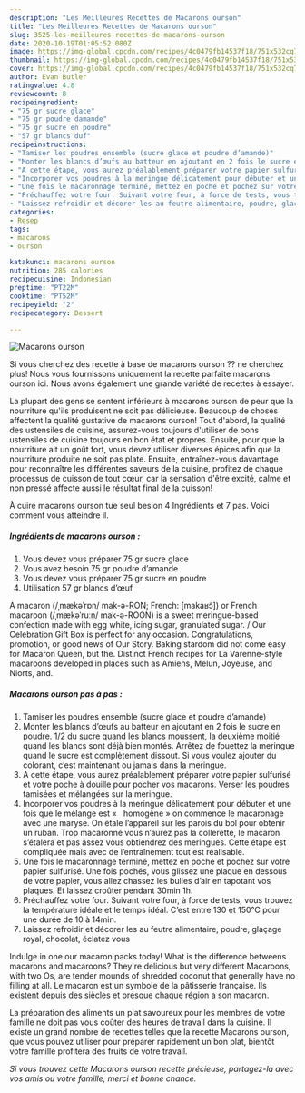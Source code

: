```yaml
---
description: "Les Meilleures Recettes de Macarons ourson"
title: "Les Meilleures Recettes de Macarons ourson"
slug: 3525-les-meilleures-recettes-de-macarons-ourson
date: 2020-10-19T01:05:52.080Z
image: https://img-global.cpcdn.com/recipes/4c0479fb14537f18/751x532cq70/macarons-ourson-photo-principale-de-la-recette.jpg
thumbnail: https://img-global.cpcdn.com/recipes/4c0479fb14537f18/751x532cq70/macarons-ourson-photo-principale-de-la-recette.jpg
cover: https://img-global.cpcdn.com/recipes/4c0479fb14537f18/751x532cq70/macarons-ourson-photo-principale-de-la-recette.jpg
author: Evan Butler
ratingvalue: 4.8
reviewcount: 8
recipeingredient:
- "75 gr sucre glace"
- "75 gr poudre damande"
- "75 gr sucre en poudre"
- "57 gr blancs duf"
recipeinstructions:
- "Tamiser les poudres ensemble (sucre glace et poudre d’amande)"
- "Monter les blancs d’œufs au batteur en ajoutant en 2 fois le sucre en poudre. 1/2 du sucre quand les blancs moussent, la deuxième moitié quand les blancs sont déjà bien montés. Arrêtez de fouettez la meringue quand le sucre est complètement dissout. Si vous voulez ajouter du colorant, c’est maintenant ou jamais dans la meringue."
- "A cette étape, vous aurez préalablement préparer votre papier sulfurisé et votre poche à douille pour pocher vos macarons. Verser les poudres tamisées et mélangées sur la meringue."
- "Incorporer vos poudres à la meringue délicatement pour débuter et une fois que le mélange est «   homogène » on commence le macaronage avec une maryse. On étale l’appareil sur les parois du bol pour obtenir un ruban. Trop macaronné vous n’aurez pas la collerette, le macaron s’étalera et pas assez vous obtiendrez des meringues. Cette étape est compliquée mais avec de l’entraînement tout est réalisable."
- "Une fois le macaronnage terminé, mettez en poche et pochez sur votre papier sulfurisé. Une fois pochés, vous glissez une plaque en dessous de votre papier, vous allez chassez les bulles d’air en tapotant vos plaques. Et laissez croûter pendant 30min 1h."
- "Préchauffez votre four. Suivant votre four, à force de tests, vous trouvez la température idéale et le temps idéal. C’est entre 130 et 150°C pour une durée de 10 à 14min."
- "Laissez refroidir et décorer les au feutre alimentaire, poudre, glaçage royal, chocolat, éclatez vous"
categories:
- Resep
tags:
- macarons
- ourson

katakunci: macarons ourson 
nutrition: 285 calories
recipecuisine: Indonesian
preptime: "PT22M"
cooktime: "PT52M"
recipeyield: "2"
recipecategory: Dessert

---
```



![Macarons ourson](https://img-global.cpcdn.com/recipes/4c0479fb14537f18/751x532cq70/macarons-ourson-photo-principale-de-la-recette.jpg)

Si vous cherchez des recette à base de macarons ourson ?? ne cherchez plus! Nous vous fournissons uniquement la recette parfaite macarons ourson ici. Nous avons également une grande variété de recettes à essayer.

La plupart des gens se sentent inférieurs à macarons ourson de peur que la nourriture qu'ils produisent ne soit pas délicieuse. Beaucoup de choses affectent la qualité gustative de macarons ourson! Tout d'abord, la qualité des ustensiles de cuisine, assurez-vous toujours d'utiliser de bons ustensiles de cuisine toujours en bon état et propres. Ensuite, pour que la nourriture ait un goût fort, vous devez utiliser diverses épices afin que la nourriture produite ne soit pas plate. Ensuite, entraînez-vous davantage pour reconnaître les différentes saveurs de la cuisine, profitez de chaque processus de cuisson de tout cœur, car la sensation d'être excité, calme et non pressé affecte aussi le résultat final de la cuisson!

<!--inarticleads1-->

À cuire macarons ourson tue seul besion 4 Ingrédients et 7 pas. Voici comment vous atteindre il.

##### Ingrédients de macarons ourson :

1. Vous devez vous préparer 75 gr sucre glace
1. Vous avez besoin 75 gr poudre d’amande
1. Vous devez vous préparer 75 gr sucre en poudre
1. Utilisation 57 gr blancs d’œuf


A macaron (/ˌmækəˈrɒn/ mak-ə-RON; French: [makaʁɔ̃]) or French macaroon (/ˌmækəˈruːn/ mak-ə-ROON) is a sweet meringue-based confection made with egg white, icing sugar, granulated sugar. / Our Celebration Gift Box is perfect for any occasion. Congratulations, promotion, or good news of Our Story. Baking stardom did not come easy for Macaron Queen, but the. Distinct French recipes for La Varenne-style macaroons developed in places such as Amiens, Melun, Joyeuse, and Niorts, and. 

<!--inarticleads2-->

##### Macarons ourson pas à pas :

1. Tamiser les poudres ensemble (sucre glace et poudre d’amande)
1. Monter les blancs d’œufs au batteur en ajoutant en 2 fois le sucre en poudre. 1/2 du sucre quand les blancs moussent, la deuxième moitié quand les blancs sont déjà bien montés. Arrêtez de fouettez la meringue quand le sucre est complètement dissout. Si vous voulez ajouter du colorant, c’est maintenant ou jamais dans la meringue.
1. A cette étape, vous aurez préalablement préparer votre papier sulfurisé et votre poche à douille pour pocher vos macarons. Verser les poudres tamisées et mélangées sur la meringue.
1. Incorporer vos poudres à la meringue délicatement pour débuter et une fois que le mélange est «   homogène » on commence le macaronage avec une maryse. On étale l’appareil sur les parois du bol pour obtenir un ruban. Trop macaronné vous n’aurez pas la collerette, le macaron s’étalera et pas assez vous obtiendrez des meringues. Cette étape est compliquée mais avec de l’entraînement tout est réalisable.
1. Une fois le macaronnage terminé, mettez en poche et pochez sur votre papier sulfurisé. Une fois pochés, vous glissez une plaque en dessous de votre papier, vous allez chassez les bulles d’air en tapotant vos plaques. Et laissez croûter pendant 30min 1h.
1. Préchauffez votre four. Suivant votre four, à force de tests, vous trouvez la température idéale et le temps idéal. C’est entre 130 et 150°C pour une durée de 10 à 14min.
1. Laissez refroidir et décorer les au feutre alimentaire, poudre, glaçage royal, chocolat, éclatez vous


Indulge in one our macaron packs today! What is the difference betweens macarons and macaroons? They&#39;re delicious but very different Macaroons, with two Os, are tender mounds of shredded coconut that generally have no filling at all. Le macaron est un symbole de la pâtisserie française. Ils existent depuis des siècles et presque chaque région a son macaron. 

<!--inarticleads1-->

<p>
La préparation des aliments un plat savoureux pour les membres de votre famille ne doit pas vous coûter des heures de travail dans la cuisine. Il existe un grand nombre de recettes telles que la recette Macarons ourson, que vous pouvez utiliser pour préparer rapidement un bon plat, bientôt votre famille profitera des fruits de votre travail.
</p>

<p>
<i>Si vous trouvez cette Macarons ourson recette précieuse, partagez-la avec vos amis ou votre famille, merci et bonne chance.</i>
</p>
